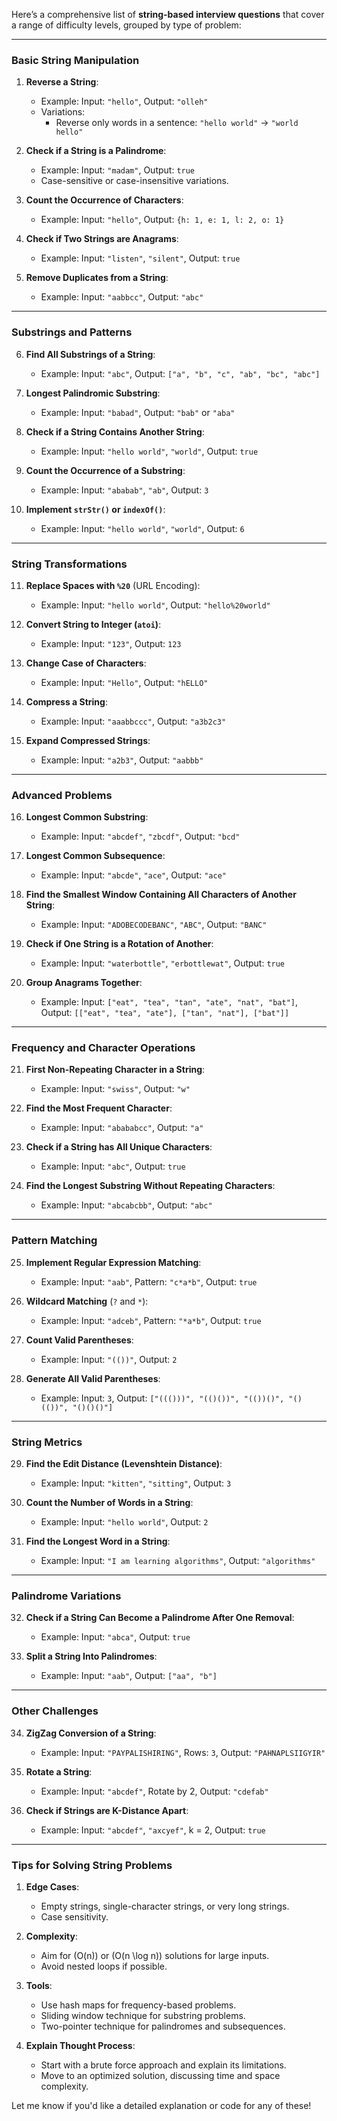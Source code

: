Here’s a comprehensive list of **string-based interview questions** that cover a range of difficulty levels, grouped by type of problem:

---

### **Basic String Manipulation**
1. **Reverse a String**:
   - Example: Input: `"hello"`, Output: `"olleh"`
   - Variations:
     - Reverse only words in a sentence: `"hello world"` → `"world hello"`

2. **Check if a String is a Palindrome**:
   - Example: Input: `"madam"`, Output: `true`
   - Case-sensitive or case-insensitive variations.

3. **Count the Occurrence of Characters**:
   - Example: Input: `"hello"`, Output: `{h: 1, e: 1, l: 2, o: 1}`

4. **Check if Two Strings are Anagrams**:
   - Example: Input: `"listen"`, `"silent"`, Output: `true`

5. **Remove Duplicates from a String**:
   - Example: Input: `"aabbcc"`, Output: `"abc"`

---

### **Substrings and Patterns**
6. **Find All Substrings of a String**:
   - Example: Input: `"abc"`, Output: `["a", "b", "c", "ab", "bc", "abc"]`

7. **Longest Palindromic Substring**:
   - Example: Input: `"babad"`, Output: `"bab"` or `"aba"`

8. **Check if a String Contains Another String**:
   - Example: Input: `"hello world"`, `"world"`, Output: `true`

9. **Count the Occurrence of a Substring**:
   - Example: Input: `"ababab"`, `"ab"`, Output: `3`

10. **Implement `strStr()` or `indexOf()`**:
    - Example: Input: `"hello world"`, `"world"`, Output: `6`

---

### **String Transformations**
11. **Replace Spaces with `%20`** (URL Encoding):
    - Example: Input: `"hello world"`, Output: `"hello%20world"`

12. **Convert String to Integer (`atoi`)**:
    - Example: Input: `"123"`, Output: `123`

13. **Change Case of Characters**:
    - Example: Input: `"Hello"`, Output: `"hELLO"`

14. **Compress a String**:
    - Example: Input: `"aaabbccc"`, Output: `"a3b2c3"`

15. **Expand Compressed Strings**:
    - Example: Input: `"a2b3"`, Output: `"aabbb"`

---

### **Advanced Problems**
16. **Longest Common Substring**:
    - Example: Input: `"abcdef"`, `"zbcdf"`, Output: `"bcd"`

17. **Longest Common Subsequence**:
    - Example: Input: `"abcde"`, `"ace"`, Output: `"ace"`

18. **Find the Smallest Window Containing All Characters of Another String**:
    - Example: Input: `"ADOBECODEBANC"`, `"ABC"`, Output: `"BANC"`

19. **Check if One String is a Rotation of Another**:
    - Example: Input: `"waterbottle"`, `"erbottlewat"`, Output: `true`

20. **Group Anagrams Together**:
    - Example: Input: `["eat", "tea", "tan", "ate", "nat", "bat"]`, Output: `[["eat", "tea", "ate"], ["tan", "nat"], ["bat"]]`

---

### **Frequency and Character Operations**
21. **First Non-Repeating Character in a String**:
    - Example: Input: `"swiss"`, Output: `"w"`

22. **Find the Most Frequent Character**:
    - Example: Input: `"abababcc"`, Output: `"a"`

23. **Check if a String has All Unique Characters**:
    - Example: Input: `"abc"`, Output: `true`

24. **Find the Longest Substring Without Repeating Characters**:
    - Example: Input: `"abcabcbb"`, Output: `"abc"`

---

### **Pattern Matching**
25. **Implement Regular Expression Matching**:
    - Example: Input: `"aab"`, Pattern: `"c*a*b"`, Output: `true`

26. **Wildcard Matching** (`?` and `*`):
    - Example: Input: `"adceb"`, Pattern: `"*a*b"`, Output: `true`

27. **Count Valid Parentheses**:
    - Example: Input: `"(())"`, Output: `2`

28. **Generate All Valid Parentheses**:
    - Example: Input: `3`, Output: `["((()))", "(()())", "(())()", "()(())", "()()()"]`

---

### **String Metrics**
29. **Find the Edit Distance (Levenshtein Distance)**:
    - Example: Input: `"kitten"`, `"sitting"`, Output: `3`

30. **Count the Number of Words in a String**:
    - Example: Input: `"hello world"`, Output: `2`

31. **Find the Longest Word in a String**:
    - Example: Input: `"I am learning algorithms"`, Output: `"algorithms"`

---

### **Palindrome Variations**
32. **Check if a String Can Become a Palindrome After One Removal**:
    - Example: Input: `"abca"`, Output: `true`

33. **Split a String Into Palindromes**:
    - Example: Input: `"aab"`, Output: `["aa", "b"]`

---

### **Other Challenges**
34. **ZigZag Conversion of a String**:
    - Example: Input: `"PAYPALISHIRING"`, Rows: `3`, Output: `"PAHNAPLSIIGYIR"`

35. **Rotate a String**:
    - Example: Input: `"abcdef"`, Rotate by 2, Output: `"cdefab"`

36. **Check if Strings are K-Distance Apart**:
    - Example: Input: `"abcdef"`, `"axcyef"`, k = 2, Output: `true`

---

### **Tips for Solving String Problems**
1. **Edge Cases**:
   - Empty strings, single-character strings, or very long strings.
   - Case sensitivity.

2. **Complexity**:
   - Aim for \(O(n)\) or \(O(n \log n)\) solutions for large inputs.
   - Avoid nested loops if possible.

3. **Tools**:
   - Use hash maps for frequency-based problems.
   - Sliding window technique for substring problems.
   - Two-pointer technique for palindromes and subsequences.

4. **Explain Thought Process**:
   - Start with a brute force approach and explain its limitations.
   - Move to an optimized solution, discussing time and space complexity.

Let me know if you'd like a detailed explanation or code for any of these!